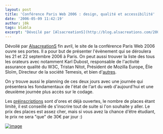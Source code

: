 ```yaml
---
layout: post
title: 'Conférence Paris Web 2006 : design, qualité et accessibilité'
date: '2006-05-09 11:42:19'
author: j0k
tags: blabla
excerpt: "Dévoilé par [AlsacreationS](http://blog.alsacreations.com/2006/04/26/242-paris-web-2006-cest-pour-bientot) fin avril, le site de la conférence Paris Web 2006 ouvre ses portes.     \nIl a pour but de présenter l'évènement qui se déroulera les 21 et 22 septembre 2006 à Paris. On peut aussi trouver la liste des tous les orateurs avec notamment Karl Dubost,      …"
---
```


Dévoilé par [AlsacreationS](http://blog.alsacreations.com/2006/04/26/242-paris-web-2006-cest-pour-bientot) fin avril, le site de la conférence Paris Web 2006 ouvre ses portes.
Il a pour but de présenter l'évènement qui se déroulera les 21 et 22 septembre 2006 à Paris. On peut aussi trouver la liste des tous les orateurs avec notamment Karl Dubost, responsable de l'activité assurance qualité du W3C, Tristan Nitot, Président de Mozilla Europe, Élie Sloïm, Directeur de la société Temesis, et bien d'[autres](http://www.parisweb2006.org/orateurs.php).

On y trouve aussi le planning de ces deux jours avec une journée qui présentera les fondamentaux de l'état de l'art du web d'aujourd'hui et une deuxième journée plus accès sur le codage.

Les [préinscriptions](http://www.parisweb2006.org/inscription.php) sont d'ores et déjà ouvertes, le nombre de places étant limité, il est conseillé de s'inscrire tout de suite si l'on souhaite y aller. Le prix des places est assez cher, mais si vous avez la chance d'être étudiant, le prix ne sera &quot;que&quot; de 30€ par jour :)

 [![image](https://www.j0k3r.net/img/news/parisweb2006.gif)](http://www.parisweb2006.org/)
